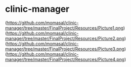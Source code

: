 # clinic-manager
(https://github.com/momasal/clinic-manager/tree/master/FinalProject/Resources/Picture1.png)
(https://github.com/momasal/clinic-manager/tree/master/FinalProject/Resources/Picture2.png)
(https://github.com/momasal/clinic-manager/tree/master/FinalProject/Resources/Picture3.png)
(https://github.com/momasal/clinic-manager/tree/master/FinalProject/Resources/Picture4.png)
